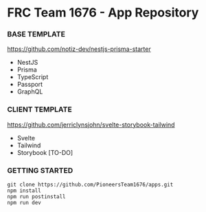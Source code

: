 # FRC Team 1676 - App Repository

### BASE TEMPLATE
https://github.com/notiz-dev/nestjs-prisma-starter

* NestJS
* Prisma
* TypeScript
* Passport
* GraphQL

### CLIENT TEMPLATE
https://github.com/jerriclynsjohn/svelte-storybook-tailwind

* Svelte
* Tailwind
* Storybook [TO-DO]

### GETTING STARTED
```
git clone https://github.com/PioneersTeam1676/apps.git
npm install
npm run postinstall
npm run dev
```